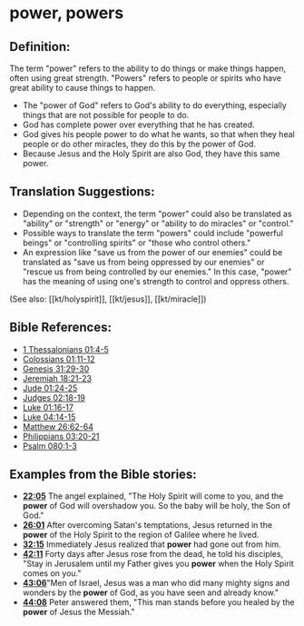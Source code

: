 # power, powers #

## Definition: ##

The term "power" refers to the ability to do things or make things happen, often using great strength. "Powers" refers to people or spirits who have great ability to cause things to happen.

* The "power of God" refers to God's ability to do everything, especially things that are not possible for people to do.
* God has complete power over everything that he has created.
* God gives his people power to do what he wants, so that when they heal people or do other miracles, they do this by the power of God.
* Because Jesus and the Holy Spirit are also God, they have this same power.

## Translation Suggestions: ##

* Depending on the context, the term "power" could also be translated as "ability" or "strength" or "energy" or "ability to do miracles" or "control."
* Possible ways to translate the term "powers" could include "powerful beings" or "controlling spirits" or "those who control others."
* An expression like "save us from the power of our enemies" could be translated as "save us from being oppressed by our enemies" or "rescue us from being controlled by our enemies." In this case, "power" has the meaning of using one's strength to control and oppress others.

(See also: [[kt/holyspirit]], [[kt/jesus]], [[kt/miracle]])

## Bible References: ##

* [1 Thessalonians 01:4-5](en/tn/1th/help/01/04)
* [Colossians 01:11-12](en/tn/col/help/01/11)
* [Genesis 31:29-30](en/tn/gen/help/31/29)
* [Jeremiah 18:21-23](en/tn/jer/help/18/21)
* [Jude 01:24-25](en/tn/jud/help/01/24)
* [Judges 02:18-19](en/tn/jdg/help/02/18)
* [Luke 01:16-17](en/tn/luk/help/01/16)
* [Luke 04:14-15](en/tn/luk/help/04/14)
* [Matthew 26:62-64](en/tn/mat/help/26/62)
* [Philippians 03:20-21](en/tn/php/help/03/20)
* [Psalm 080:1-3](en/tn/psa/help/80/01)

## Examples from the Bible stories: ##

* __[22:05](en/tn/obs/help/22/05)__ The angel explained, "The Holy Spirit will come to you, and the __power__  of God will overshadow you. So the baby will be holy, the Son of God."
* __[26:01](en/tn/obs/help/26/01)__ After overcoming Satan's temptations, Jesus returned in the __power__  of the Holy Spirit to the region of Galilee where he lived.
* __[32:15](en/tn/obs/help/32/15)__ Immediately Jesus realized that __power__  had gone out from him.
* __[42:11](en/tn/obs/help/42/11)__ Forty days after Jesus rose from the dead, he told his disciples, "Stay in Jerusalem until my Father gives you __power__  when the Holy Spirit comes on you."
* __[43:06](en/tn/obs/help/43/06)__"Men of Israel, Jesus was a man who did many mighty signs and wonders by the __power__  of God, as you have seen and already know."
* __[44:08](en/tn/obs/help/44/08)__ Peter answered them, "This man stands before you healed by the __power__  of Jesus the Messiah."